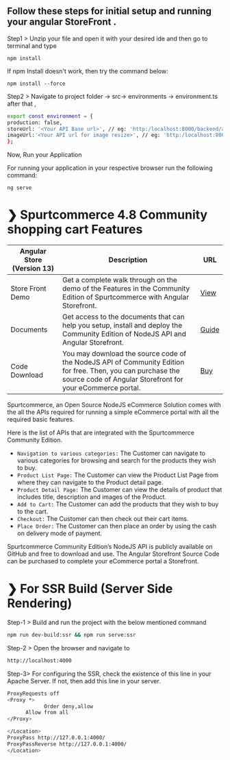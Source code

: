 

## Follow these steps for initial setup and running your angular StoreFront .

Step1 > Unzip your file and open it with your desired ide and then go to terminal and type

`npm install ` 

If npm Install doesn't work, then try the command below:

`npm install --force `

Step2 > Navigate to project folder → src→ environments → environment.ts after that ,

```sh 
export const environment = {
production: false, 
storeUrl: '<Your API Base url>', // eg: 'http:/localhost:8000/backend/api/'
imageUrl:'<Your API url for image resize>', // eg: 'http:/localhost:8000/backend/api/media/image-resize' 
}; 
```

Now, Run your Application 

For running your application in your respective browser run the following command:

`ng serve `


#  ❯ Spurtcommerce 4.8 Community shopping cart Features 
| Angular Store (Version 13) | Description | URL |
| ------ | ------ | ------ |
| Store Front Demo | Get a complete walk through on the demo of the Features in the Community Edition of Spurtcommerce with Angular Storefront.  | [View](https://www.spurtcart.com)
| Documents | Get access to the documents that can help you setup, install and deploy the Community Edition of NodeJS API and Angular Storefront.  | [Guide](https://www.spurtcommerce.dev/getting-started/development-and-setup/store-front-setup/angular-store-front)
| Code Download |You may download the source code of the NodeJS API of Community Edition for free. Then, you can purchase the source code of Angular Storefront for your eCommerce portal. |[Buy](https://addon.spurtcommerce.com/details/angular-storefront-community)





Spurtcommerce, an Open Source NodeJS eCommerce Solution comes with the all the APIs required for running a simple eCommerce portal with all the required basic features.

Here is the list of APIs that are integrated with the Spurtcommerce Community Edition. 


* `Navigation to various categories:` The Customer can navigate to various categories for browsing and search for the products they wish to buy.
* `Product List Page:` The Customer can view the Product List Page from where they can navigate to the Product detail page. 
*	`Product Detail Page:` The Customer can view the details of product that includes title, description and images of the Product. 
*	`Add to Cart:` The Customer can add the products that they wish to buy to the cart. 
*	`Checkout:` The Customer can then check out their cart items. 
*	`Place Order:` The Customer can then place an order by using the cash on delivery mode of payment.  


Spurtcommerce Community Edition’s NodeJS API is publicly available on GitHub and free to download and use. The Angular Storefront Source Code can be purchased to complete your eCommerce portal a Storefront. 



#  ❯ For SSR Build (Server Side Rendering) 


Step-1 > Build and run the project with the below mentioned command

```sh
npm run dev-build:ssr && npm run serve:ssr

```

Step-2 > Open the browser and navigate to
```sh
http://localhost:4000
```

Step-3> For configuring the SSR, check the existence of this line in your Apache Server. If not, then add 
this line in your server. 

```sh
ProxyRequests off
<Proxy *> 
            Order deny,allow 
      Allow from all
</Proxy>

</Location>
ProxyPass http://127.0.0.1:4000/ 
ProxyPassReverse http://127.0.0.1:4000/
</Location>
```
